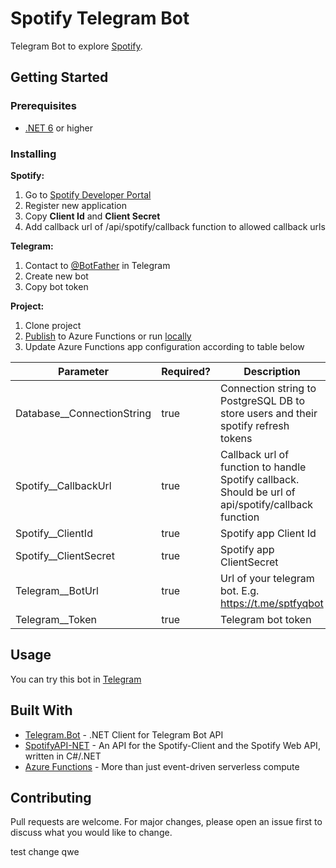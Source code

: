 # Spotify Telegram Bot

Telegram Bot to explore [Spotify](https://www.spotify.com/).

## Getting Started

### Prerequisites

- [.NET 6](https://dotnet.microsoft.com/download) or higher

### Installing

**Spotify:**

1. Go to [Spotify Developer Portal](https://developer.spotify.com)
2. Register new application
3. Copy **Client Id** and **Client Secret**
4. Add callback url of /api/spotify/callback function to allowed callback urls

**Telegram:**

1. Contact to [@BotFather](https://t.me/BotFather) in Telegram
2. Create new bot
3. Copy bot token

**Project:**

1. Clone project
2. [Publish](https://docs.microsoft.com/en-us/azure/azure-functions/functions-run-local#publish) to Azure Functions or
   run [locally](https://docs.microsoft.com/en-us/azure/azure-functions/functions-develop-local)
3. Update Azure Functions app configuration according to table below

| Parameter                  | Required? | Description                                                                                         |
|----------------------------|-----------|-----------------------------------------------------------------------------------------------------|
| Database__ConnectionString | true      | Connection string to PostgreSQL DB to store users and their spotify refresh tokens                  |
| Spotify__CallbackUrl       | true      | Callback url of function to handle Spotify callback. Should be url of api/spotify/callback function |
| Spotify__ClientId          | true      | Spotify app Client Id                                                                               |
| Spotify__ClientSecret      | true      | Spotify app ClientSecret                                                                            |
| Telegram__BotUrl           | true      | Url of your telegram bot. E.g. https://t.me/sptfyqbot                                               |
| Telegram__Token            | true      | Telegram bot token                                                                                  |

## Usage

You can try this bot in [Telegram](https://t.me/sptfyqbot)

## Built With

* [Telegram.Bot](https://github.com/TelegramBots/Telegram.Bot) - .NET Client for Telegram Bot API
* [SpotifyAPI-NET](https://github.com/JohnnyCrazy/SpotifyAPI-NET) - An API for the Spotify-Client and the Spotify Web API, written in
  C#/.NET
* [Azure Functions](https://azure.microsoft.com/en-us/services/functions/) - More than just event-driven serverless compute

## Contributing

Pull requests are welcome. For major changes, please open an issue first to discuss what you would like to change.

test change
qwe